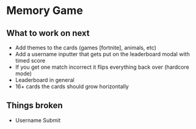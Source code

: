 # Memory Game

## What to work on next
- Add themes to the cards (games [fortnite], animals, etc)
- Add a username inputter that gets put on the leaderboard modal with timed score
- If you get one match incorrect it flips everything back over (hardcore mode)
- Leaderboard in general
- 16+ cards the cards should grow horizontally

## Things broken
- Username Submit
